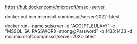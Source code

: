 

https://hub.docker.com/r/microsoft/mssql-server


docker pull mcr.microsoft.com/mssql/server:2022-latest


docker run --name sqlserver -e "ACCEPT_EULA=Y" -e "MSSQL_SA_PASSWORD=strong@Password" -p 1433:1433 -d mcr.microsoft.com/mssql/server:2022-latest


